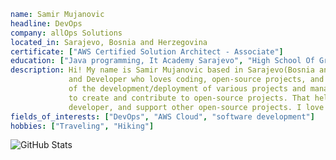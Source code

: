 ```yaml
name: Samir Mujanovic
headline: DevOps
company: allOps Solutions
located_in: Sarajevo, Bosnia and Herzegovina
certificate: ["AWS Certified Solution Architect - Associate"]
education: ["Java programming, It Academy Sarajevo", "High School Of Graphics Technologies, Multimedia, and Design"]
description: Hi! My name is Samir Mujanovic based in Sarajevo(Bosnia and Herzegovina). I describe myself as a DevOps
             and Developer who loves coding, open-source projects, and cloud platforms. Experienced with all stages
             of the development/deployment of various projects and managing Linux servers. In my spare time, I like
             to create and contribute to open-source projects. That helps me to learn a lot of new stuff, grow as a
             developer, and support other open-source projects. I love traveling and discovering new places.
fields_of_interests: ["DevOps", "AWS Cloud", "software development"]
hobbies: ["Traveling", "Hiking"]
```
<img align="left" alt="GitHub Stats" src="https://github-readme-stats.vercel.app/api?username=samir-mujanovic&show_icons=true&theme=transparent&hide_border=true" />

